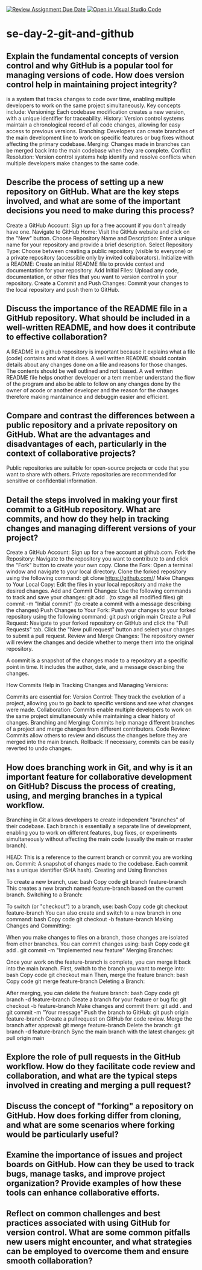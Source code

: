 [![Review Assignment Due Date](https://classroom.github.com/assets/deadline-readme-button-22041afd0340ce965d47ae6ef1cefeee28c7c493a6346c4f15d667ab976d596c.svg)](https://classroom.github.com/a/8wgCKhpZ)
[![Open in Visual Studio Code](https://classroom.github.com/assets/open-in-vscode-2e0aaae1b6195c2367325f4f02e2d04e9abb55f0b24a779b69b11b9e10269abc.svg)](https://classroom.github.com/online_ide?assignment_repo_id=17064832&assignment_repo_type=AssignmentRepo)
# se-day-2-git-and-github
## Explain the fundamental concepts of version control and why GitHub is a popular tool for managing versions of code. How does version control help in maintaining project integrity?
is a system that tracks changes to code over time, enabling multiple developers to work on the same project simultaneously. Key concepts include:
Versioning: Each codebase modification creates a new version, with a unique identifier for traceability.
History: Version control systems maintain a chronological record of all code changes, allowing for easy access to previous versions.
Branching: Developers can create branches of the main development line to work on specific features or bug fixes without affecting the primary codebase.
Merging: Changes made in branches can be merged back into the main codebase when they are complete.
Conflict Resolution: Version control systems help identify and resolve conflicts when multiple developers make changes to the same code.

## Describe the process of setting up a new repository on GitHub. What are the key steps involved, and what are some of the important decisions you need to make during this process?
Create a GitHub Account: Sign up for a free account if you don't already have one.
Navigate to GitHub Home: Visit the GitHub website and click on the "New" button.
Choose Repository Name and Description: Enter a unique name for your repository and provide a brief description.
Select Repository Type: Choose between creating a public repository (visible to everyone) or a private repository (accessible only by invited collaborators).
Initialize with a README: Create an initial README file to provide context and documentation for your repository.
Add Initial Files: Upload any code, documentation, or other files that you want to version control in your repository.
Create a Commit and Push Changes: Commit your changes to the local repository and push them to GitHub.

## Discuss the importance of the README file in a GitHub repository. What should be included in a well-written README, and how does it contribute to effective collaboration?
A README in a github repository is important because it explains what a file (code) contains and what it does. A well written README should contain details about any changes done on a file and reasons for those changes. The contents should be well outlined and not biased. A well written README file helps onother developer or a tem member understand the flow of the program and also be able to follow on any changes done by the owner of acode or another developer and the reason for the changes therefore making mantainance and debuggin easier and efficient.

## Compare and contrast the differences between a public repository and a private repository on GitHub. What are the advantages and disadvantages of each, particularly in the context of collaborative projects?
Public repositories are suitable for open-source projects or code that you want to share with others.
Private repositories are recommended for sensitive or confidential information.

## Detail the steps involved in making your first commit to a GitHub repository. What are commits, and how do they help in tracking changes and managing different versions of your project?
Create a GitHub Account: Sign up for a free account at github.com.
Fork the Repository: Navigate to the repository you want to contribute to and click the "Fork" button to create your own copy.
Clone the Fork: Open a terminal window and navigate to your local directory. Clone the forked repository using the following command:
git clone https://github.com/<your-username>/<repository-name>
Make Changes to Your Local Copy: Edit the files in your local repository and make the desired changes.
Add and Commit Changes: Use the following commands to track and save your changes:
git add .
(to stage all modified files)
git commit -m "Initial commit"
(to create a commit with a message describing the changes)
Push Changes to Your Fork: Push your changes to your forked repository using the following command:
git push origin main
Create a Pull Request: Navigate to your forked repository on GitHub and click the "Pull Requests" tab. Click the "New pull request" button and select your changes to submit a pull request.
Review and Merge Changes: The repository owner will review the changes and decide whether to merge them into the original repository.


A commit is a snapshot of the changes made to a repository at a specific point in time. It includes the author, date, and a message describing the changes.

How Commits Help in Tracking Changes and Managing Versions:

Commits are essential for:
Version Control: They track the evolution of a project, allowing you to go back to specific versions and see what changes were made.
Collaboration: Commits enable multiple developers to work on the same project simultaneously while maintaining a clear history of changes.
Branching and Merging: Commits help manage different branches of a project and merge changes from different contributors.
Code Review: Commits allow others to review and discuss the changes before they are merged into the main branch.
Rollback: If necessary, commits can be easily reverted to undo changes.

## How does branching work in Git, and why is it an important feature for collaborative development on GitHub? Discuss the process of creating, using, and merging branches in a typical workflow.
Branching in Git allows developers to create independent "branches" of their codebase. Each branch is essentially a separate line of development, enabling you to work on different features, bug fixes, or experiments simultaneously without affecting the main code (usually the main or master branch).


HEAD: This is a reference to the current branch or commit you are working on.
Commit: A snapshot of changes made to the codebase. Each commit has a unique identifier (SHA hash).
Creating and Using Branches

To create a new branch, use:
bash
Copy code
git branch feature-branch
This creates a new branch named feature-branch based on the current branch.
Switching to a Branch:

To switch (or "checkout") to a branch, use:
bash
Copy code
git checkout feature-branch
You can also create and switch to a new branch in one command:
bash
Copy code
git checkout -b feature-branch
Making Changes and Committing:

When you make changes to files on a branch, those changes are isolated from other branches.
You can commit changes using:
bash
Copy code
git add .
git commit -m "Implemented new feature"
Merging Branches:

Once your work on the feature-branch is complete, you can merge it back into the main branch.
First, switch to the branch you want to merge into:
bash
Copy code
git checkout main
Then, merge the feature branch:
bash
Copy code
git merge feature-branch
Deleting a Branch:

After merging, you can delete the feature branch:
bash
Copy code
git branch -d feature-branch
Create a branch for your feature or bug fix: git checkout -b feature-branch
Make changes and commit them: git add . and git commit -m "Your message"
Push the branch to GitHub: git push origin feature-branch
Create a pull request on GitHub for code review.
Merge the branch after approval: git merge feature-branch
Delete the branch: git branch -d feature-branch
Sync the main branch with the latest changes: git pull origin main
## Explore the role of pull requests in the GitHub workflow. How do they facilitate code review and collaboration, and what are the typical steps involved in creating and merging a pull request?

## Discuss the concept of "forking" a repository on GitHub. How does forking differ from cloning, and what are some scenarios where forking would be particularly useful?

## Examine the importance of issues and project boards on GitHub. How can they be used to track bugs, manage tasks, and improve project organization? Provide examples of how these tools can enhance collaborative efforts.

## Reflect on common challenges and best practices associated with using GitHub for version control. What are some common pitfalls new users might encounter, and what strategies can be employed to overcome them and ensure smooth collaboration?
